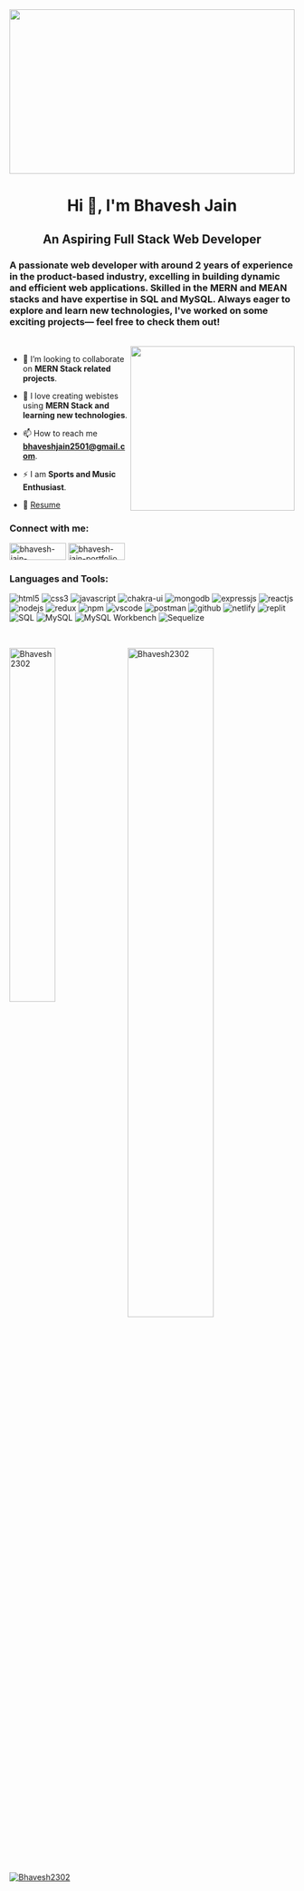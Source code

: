 <img style="object-fit: cover !important; width:100% !important; height: 290px;" src="https://miro.medium.com/max/676/0*RlGEUGQng_v_LtMT.jpeg"/>
<h1 align="center">Hi 👋, I'm Bhavesh Jain</h1>

<h2 align="center">An Aspiring Full Stack Web Developer</h2>
<h3>A passionate web developer with around 2 years of experience in the product-based industry, excelling in building dynamic and efficient web applications. Skilled in the MERN and MEAN stacks and have expertise in SQL and MySQL. Always eager to explore and learn new technologies, I've worked on some exciting projects— feel free to check them out!</h3>
<br/>

 <img align="right" height="290px" src="https://images.unsplash.com/photo-1581309638082-877cb8132535?ixlib=rb-1.2.1&ixid=MnwxMjA3fDB8MHxwaG90by1wYWdlfHx8fGVufDB8fHx8&auto=format&fit=crop&w=870&q=80"/>
 
- 👯 I’m looking to collaborate on **MERN Stack  related projects**.

- 🤝 I love creating webistes using **MERN Stack  and learning new technologies**.

- 📫 How to reach me **bhaveshjain2501@gmail.com**.

- ⚡ I am **Sports and Music Enthusiast**.
 
- 📄 [Resume](https://drive.google.com/file/d/1zZ-DtMAUgW--qT4vv2TQYhphqADb5rDw/view?usp=drivesdk)


<h3 align="left">Connect with me:</h3>
<p align="left" gap="20px">
<a href="https://linkedin.com/in/bhavesh-jain-b86120173/" target="_blank"><img align="center" src="https://img.shields.io/badge/LinkedIn-0077B5?style=for-the-badge&logo=linkedin&logoColor=white" alt="bhavesh-jain-b86120173/" height="30" width="100" /></a>
 <a href="https://bhavesh-jain-portfolio.vercel.app/" target="_blank"><img align="center" src="https://img.shields.io/badge/Portfolio-18A303?style=for-the-badge&logo=ionic&logoColor=white" alt="bhavesh-jain-portfolio" height="30" width="100" /></a>

</p>



<h3 align="left">Languages and Tools:</h3>
<p>
    <img src="https://img.shields.io/badge/HTML5-E34F26?style=for-the-badge&logo=html5&logoColor=white" alt="html5" />
    <img src="https://img.shields.io/badge/CSS3-1572B6?style=for-the-badge&logo=css3&logoColor=white" alt="css3" />
    <img src="https://img.shields.io/badge/JavaScript-323330?style=for-the-badge&logo=javascript&logoColor=F7DF1E" alt="javascript" />
    <img src="https://img.shields.io/badge/Chakra%20UI-3bc7bd?style=for-the-badge&logo=chakraui&logoColor=white" alt="chakra-ui" />
    <img src="https://img.shields.io/badge/MongoDB-4EA94B?style=for-the-badge&logo=mongodb&logoColor=white" alt="mongodb" />
    <img src="https://img.shields.io/badge/Express.js-000000?style=for-the-badge&logo=express&logoColor=white" alt="expressjs" />
    <img src="https://img.shields.io/badge/React-20232A?style=for-the-badge&logo=react&logoColor=61DAFB" alt="reactjs" />
    <img src="https://img.shields.io/badge/Node.js-339933?style=for-the-badge&logo=nodedotjs&logoColor=white" alt="nodejs" />
    <img src="https://img.shields.io/badge/Redux-593D88?style=for-the-badge&logo=redux&logoColor=white" alt="redux" />
    <img src="https://img.shields.io/badge/npm-CB3837?style=for-the-badge&logo=npm&logoColor=white" alt="npm" />
    <img src="https://img.shields.io/badge/VSCode-0078D4?style=for-the-badge&logo=visual%20studio%20code&logoColor=white" alt="vscode" />
    <img src="https://img.shields.io/badge/Postman-FF6C37?style=for-the-badge&logo=Postman&logoColor=white" alt="postman" />
    <img src="https://img.shields.io/badge/GitHub-100000?style=for-the-badge&logo=github&logoColor=white" alt="github" />
    <img src="https://img.shields.io/badge/Netlify-00C7B7?style=for-the-badge&logo=netlify&logoColor=white" alt="netlify" />
    <img src="https://img.shields.io/badge/replit-667881?style=for-the-badge&logo=replit&logoColor=white" alt="replit" />
    <img src="https://img.shields.io/badge/SQL-20232A?style=for-the-badge&logo=sql&logoColor=white" alt="SQL" />
    <img src="https://img.shields.io/badge/MySQL-20232A?style=for-the-badge&logo=mysql&logoColor=white" alt="MySQL" />
    <img src="https://img.shields.io/badge/MySQL_Workbench-20232A?style=for-the-badge&logo=mysql&logoColor=white" alt="MySQL Workbench" />
    <img src="https://img.shields.io/badge/Sequelize-20232A?style=for-the-badge&logo=sequelize&logoColor=white" alt="Sequelize" />

</p>
<br>




<div style={{display:"flex", gap:"4%" }}><img align="left" width="40%" src="https://github-readme-stats.vercel.app/api/top-langs?username=Bhavesh2302&show_icons=true&&title_color=42c9c3&text_color=FFFFFF&bg_color=000000&icon_color=F1C40F&border_color=1F2833&locale=en&layout=compact" alt="Bhavesh2302" />

&nbsp;<img  width="55%" src="https://github-readme-stats.vercel.app/api?username=Bhavesh2302&show_icons=true&count_private=true&title_color=42c9c3&text_color=FFFFFF&bg_color=000000&icon_color=F1C40F&border_color=1F2833" alt="Bhavesh2302" /></div>


<p align="left"> <a href="https://github.com/ryo-ma/github-profile-trophy"><img src="https://github-profile-trophy.vercel.app/?username=Bhavesh2302&theme=nord&title_color=42c9c3&text_color=FFFFFF&bg_color=000000&border_color=1F2833" alt="Bhavesh2302" /></a> </p>




   
